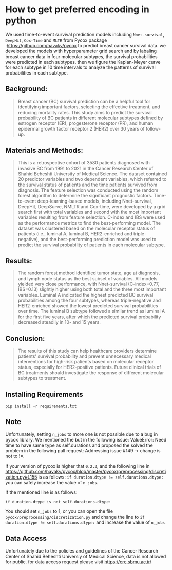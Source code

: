 # How to get preferred encoding in python
We used time-to-event survival prediction models including `Nnet-survival`, `DeepHit`, `Cox-Time` and `MLTR` from Pycox package :https://github.com/havakv/pycox to predict breast cancer survival data. we developed the models with hyperparameter grid search and by labaling breast cancer data in four molecular subtypes, the survival probabilities were predicted in each subtypes. then we figure the Kaplan-Meyer curve for each subtype in 10 time intervals to analyze the patterns of survival probabilities in each subtype.

## Background: 
> Breast cancer (BC) survival prediction can be a helpful tool for identifying important factors, selecting the effective treatment, and reducing mortality rates. This study aims to predict the survival probability of BC patients in different molecular subtypes defined by estrogen receptor (ER), progesterone receptor (PR), and human epidermal growth factor receptor 2 (HER2) over 30 years of follow-up.
## Materials and Methods: 
> This is a retrospective cohort of 3580 patients diagnosed with invasive BC from 1991 to 2021 in the Cancer Research Center of Shahid Beheshti University of Medical Science. The dataset contained 20 predictor variables and two dependent variables, which referred to the survival status of patients and the time patients survived from diagnosis. The feature selection was conducted using the random forest algorithm to determine the significant prognostic factors. Time-to-event deep-learning-based models, including Nnet-survival, DeepHit, DeepSurve, NMLTR and Cox-time, were developed by a grid search first with total variables and second with the most important variables resulting from feature selection. C-index and IBS were used as the performance metrics to find the best-performing model. The dataset was clustered based on the molecular receptor status of patients (i.e., luminal A, luminal B, HER2-enriched and triple-negative), and the best-performing prediction model was used to predict the survival probability of patients in each molecular subtype.
## Results: 
> The random forest method identified tumor state, age at diagnosis, and lymph node status as the best subset of variables. All models yielded very close performance, with Nnet-survival (C-index=0.77, IBS=0.13) slightly higher using both total and the three most important variables. Luminal A indicated the highest predicted BC survival probabilities among the four subtypes, whereas triple-negative and HER2-enriched showed the lowest predicted survival probabilities over time. The luminal B subtype followed a similar trend as luminal A for the first five years, after which the predicted survival probability decreased steadily in 10- and 15 years.
## Conclusion: 
> The results of this study can help healthcare providers determine patients' survival probability and prevent unnecessary medical interventions for high-risk patients based on molecular receptor status, especially for HER2-positive patients. Future clinical trials of BC treatments should investigate the response of different molecular subtypes to treatment.

## Installing Requirements
```
pip install -r requirements.txt
```




## Note
Unfortunately, setting  `n_jobs` to more one is not possible due to a bug in pycox library. We mentioned the but in the following issue: ValueError: Need time to have same type as self.durations and proposed the solved the problem in the following pull request: Addressing issue #149 -> change is not to !=.

If your version of pycox is higher that `0.2.3`, and the following line in https://github.com/havakv/pycox/blob/master/pycox/preprocessing/discretization.py#L155 is as follows: `if duration.dtype != self.durations.dtype:` you can safely increase the value of `n_jobs`.

If the mentioned line is as follows:
```
if duration.dtype is not self.durations.dtype:
```
You should set `n_jobs` to 1, or you can open the file `pycox/preprocessing/discretization.py` and change the line to `if duration.dtype != self.durations.dtype:` and increase the value of `n_jobs`
## Data Access

Unfortunately due to the policies and guidelines of the Cancer Research Center of Shahid Beheshti Universiy of Medical Science, data is not allowed for public. for data access request please visit https://crc.sbmu.ac.ir/ 
